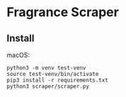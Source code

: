 # Fragrance Scraper

##  Install

macOS:
```
python3 -m venv test-venv
source test-venv/bin/activate
pip3 install -r requirements.txt
python3 scraper/scraper.py
```
